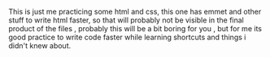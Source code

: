 This is just me practicing some html and css, this one has emmet and other stuff to write html faster, so that will probably not be visible in the final product of the files , probably this will be a bit boring for you , but for me its good practice to write code faster while learning shortcuts and things i didn't knew about.